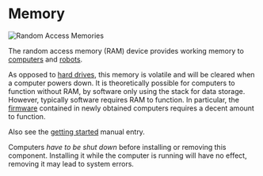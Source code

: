 # Memory
![Random Access Memories](item:oc2r:memory_large)

The random access memory (RAM) device provides working memory to [computers](../block/computer.md) and [robots](robot.md).

As opposed to [hard drives](hard_drive.md), this memory is volatile and will be cleared when a computer powers down. It is theoretically possible for computers to function without RAM, by software only using the stack for data storage. However, typically software requires RAM to function. In particular, the [firmware](flash_memory.md) contained in newly obtained computers requires a decent amount to function.

Also see the [getting started](../getting_started.md) manual entry.

Computers *have to be shut down* before installing or removing this component. Installing it while the computer is running will have no effect, removing it may lead to system errors.
